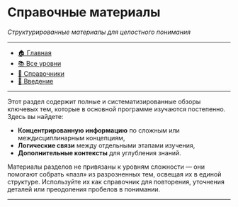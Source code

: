 # **Справочные материалы**

_Структурированные материалы для целостного понимания_

---

- [🏠 Главная](../readme.md)
- [📚 Все уровни](../levels/index.md)
- [📖 Справочники](./index.md)
- [🔧 Введение](../Intro/index.md)

---

Этот раздел содержит полные и систематизированные обзоры ключевых тем, которые в основной программе изучаются постепенно. Здесь вы найдете:

- **Концентрированную информацию** по сложным или междисциплинарным концепциям,
- **Логические связи** между отдельными этапами изучения,
- **Дополнительные контексты** для углубления знаний.

Материалы разделов не привязаны к уровням сложности — они помогают собрать «пазл» из разрозненных тем, освещая их в единой структуре. Используйте их как справочник для повторения, уточнения деталей или преодоления пробелов в понимании.

---
